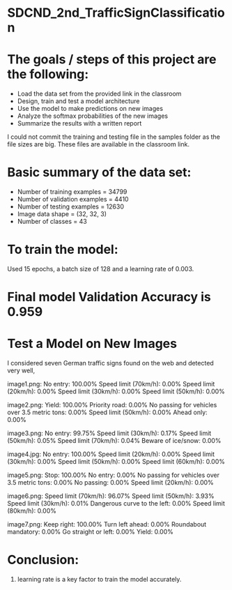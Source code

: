 # SDCND_2nd_TrafficSignClassification

# The goals / steps of this project are the following:
* Load the data set from the provided link in the classroom
* Design, train and test a model architecture
* Use the model to make predictions on new images
* Analyze the softmax probabilities of the new images
* Summarize the results with a written report

I could not commit the training and testing file in the samples folder as the file sizes are big. These files are available in the classroom link.

# Basic summary of the data set:
- Number of training examples = 34799
- Number of validation examples = 4410
- Number of testing examples = 12630
- Image data shape = (32, 32, 3)
- Number of classes = 43

# To train the model: 
Used 15 epochs, a batch size of 128 and a learning rate of 0.003.

# Final model Validation Accuracy is 0.959

# Test a Model on New Images
I considered seven German traffic signs found on the web and detected very well,

image1.png:
No entry: 100.00%
Speed limit (70km/h): 0.00%
Speed limit (20km/h): 0.00%
Speed limit (30km/h): 0.00%
Speed limit (50km/h): 0.00%

image2.png:
Yield: 100.00%
Priority road: 0.00%
No passing for vehicles over 3.5 metric tons: 0.00%
Speed limit (50km/h): 0.00%
Ahead only: 0.00%

image3.png:
No entry: 99.75%
Speed limit (30km/h): 0.17%
Speed limit (50km/h): 0.05%
Speed limit (70km/h): 0.04%
Beware of ice/snow: 0.00%

image4.jpg:
No entry: 100.00%
Speed limit (20km/h): 0.00%
Speed limit (30km/h): 0.00%
Speed limit (50km/h): 0.00%
Speed limit (60km/h): 0.00%

image5.png:
Stop: 100.00%
No entry: 0.00%
No passing for vehicles over 3.5 metric tons: 0.00%
No passing: 0.00%
Speed limit (20km/h): 0.00%

image6.png:
Speed limit (70km/h): 96.07%
Speed limit (50km/h): 3.93%
Speed limit (30km/h): 0.01%
Dangerous curve to the left: 0.00%
Speed limit (80km/h): 0.00%

image7.png:
Keep right: 100.00%
Turn left ahead: 0.00%
Roundabout mandatory: 0.00%
Go straight or left: 0.00%
Yield: 0.00%

# Conclusion:
1. learning rate is a key factor to train the model accurately.  



